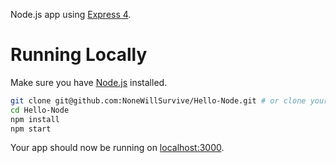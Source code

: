 Node.js app using [Express 4](http://expressjs.com/).
# Running Locally

Make sure you have [Node.js](http://nodejs.org/) installed.

```sh
git clone git@github.com:NoneWillSurvive/Hello-Node.git # or clone your own fork
cd Hello-Node
npm install
npm start
```

Your app should now be running on [localhost:3000](http://localhost:3000/).
